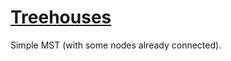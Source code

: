 # [Treehouses](https://open.kattis.com/problems/treehouses)

Simple MST (with some nodes already connected).